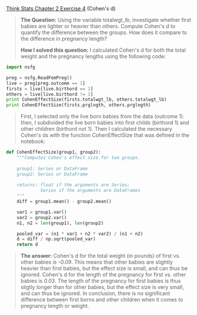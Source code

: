 [Think Stats Chapter 2 Exercise 4](http://greenteapress.com/thinkstats2/html/thinkstats2003.html#toc24) (Cohen's d)

>**The Question:** Using the variable totalwgt_lb, investigate whether first babies are lighter or heavier than others. Compute Cohen's d to quantify the difference between the groups. How does it compare to the difference in pregnancy length?
>
>**How I solved this question:** I calculated Cohen's d for both the total weight and the pregnancy lengths using the following code:

```python
import nsfg

preg = nsfg.ReadFemPreg()
live = preg[preg.outcome == 1]
firsts = live[live.birthord == 1]
others = live[live.birthord != 1]
print CohenEffectSize(firsts.totalwgt_lb, others.totalwgt_lb)
print CohenEffectSize(firsts.prglngth, others.prglngth)
```
>First, I selected only the live born babies from the data (outcome 1). then, I subdivided the live born babies into first childs (birthord 1) and other children (birthord not 1). Then I calculated the necessary Cohen's ds with the function CohenEffectSize that was defined in the notebook:

```python
def CohenEffectSize(group1, group2):
    """Computes Cohen's effect size for two groups.
    
    group1: Series or DataFrame
    group2: Series or DataFrame
    
    returns: float if the arguments are Series;
             Series if the arguments are DataFrames
    """
    diff = group1.mean() - group2.mean()

    var1 = group1.var()
    var2 = group2.var()
    n1, n2 = len(group1), len(group2)

    pooled_var = (n1 * var1 + n2 * var2) / (n1 + n2)
    d = diff / np.sqrt(pooled_var)
    return d
```

>**The answer:** Cohen's d for the total weight (in pounds) of first vs. other babies is *-0.09*. This means that other babies are slightly heavier than first babies, but the effect size is small, and can thus be ignored. Cohen's d for the length of the pregnancy for first vs. other babies is *0.03*. The length of the pregnancy for first babies is thus sligtly longer than for other babies, but the effect size is very small, and can thus be ignored. In conclusion, there is no significant difference between first borns and other children when it comes to pregnancy length or weight.

